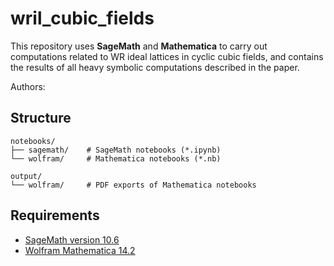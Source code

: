 # wril_cubic_fields

This repository uses **SageMath** and **Mathematica** to carry out computations related to WR ideal lattices in cyclic cubic fields, and contains the results of all heavy symbolic computations described in the paper.

Authors: 

## Structure

```text
notebooks/
├── sagemath/    # SageMath notebooks (*.ipynb)
└── wolfram/     # Mathematica notebooks (*.nb)

output/
└── wolfram/     # PDF exports of Mathematica notebooks
```


## Requirements

- [SageMath version 10.6](https://www.sagemath.org/)
- [Wolfram Mathematica 14.2](https://www.wolfram.com/mathematica/)

